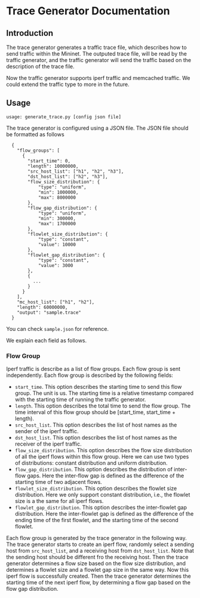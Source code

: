 # Trace Generator Documentation

## Introduction

The trace generator generates a traffic trace file, which describes how to send traffic within the Mininet. The outputed trace file, will be read by the traffic generator, and the traffic generator will send the traffic based on the description of the trace file.

Now the traffic generator supports iperf traffic and memcached traffic. We could extend the traffic type to more in the future.

## Usage

```
usage: generate_trace.py [config json file]
```

The trace generator is configured using a JSON file. The JSON file should be formatted as follows

```
  {
    "flow_groups": [
      {
        "start_time": 0,
        "length": 10000000,
        "src_host_list": ["h1", "h2", "h3"],
        "dst_host_list": ["h2", "h3"],
        "flow_size_distribution": {
            "type": "uniform",
            "min": 1000000,
            "max": 8000000
        },
        "flow_gap_distribution": {
            "type": "uniform",
            "min": 300000,
            "max": 1700000
        },
        "flowlet_size_distribution": {
            "type": "constant",
            "value": 10000
        },
        "flowlet_gap_distribution": {
            "type": "constant",
            "value": 3000
        },
        {
          ...
        }
      }
    ],
    "mc_host_list": ["h1", "h2"],
    "length": 60000000,
    "output": "sample.trace"
  }
```

You can check `sample.json` for reference.

We explain each field as follows.

### Flow Group

Iperf traffic is describe as a list of flow groups. Each flow group is sent independently. Each flow group is described by the following fields:

- `start_time`. This option describes the starting time to send this flow group. The unit is us. The starting time is a relative timestamp compared with the starting time of running the traffic generator.
- `length`. This option describes the total time to send the flow group. The time interval of this flow group should be [start_time, start_time + length).
- `src_host_list`. This option describes the list of host names as the sender of the iperf traffic.
- `dst_host_list`. This option describes the list of host names as the receiver of the iperf traffic.
- `flow_size_distribution`. This option describes the flow size distribution of all the iperf flows within this flow group. Here we can use two types of distributions: constant distribution and uniform distribution.
- `flow_gap_distribution`. This option describes the distribution of inter-flow gaps. Here the inter-flow gap is defined as the difference of the starting time of two adjacent flows.
- `flowlet_size_distribution`. This option describes the flowlet size distribution. Here we only support constant distribution, i.e., the flowlet size is a the same for all iperf flows.
- `flowlet_gap_distribution`. This option describes the inter-flowlet gap distribution. Here the inter-flowlet gap is defined as the difference of the ending time of the first flowlet, and the starting time of the second flowlet.

Each flow group is generated by the trace generator in the following way. The trace generator starts to create an iperf flow, randomly select a sending host from `src_host_list`, and a receiving host from `dst_host_list`. Note that the sending host should be different fro the receiving host.
Then the trace generator determines a flow size based on the flow size distribution, and determines a flowlet size and a flowlet gap size in the same way.
Now this iperf flow is successfully created.
Then the trace generator determines the starting time of the next iperf flow, by determining a flow gap based on the flow gap distribution.